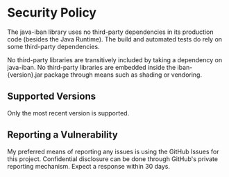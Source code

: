 # Security Policy

The java-iban library uses no third-party dependencies in its production code (besides the Java Runtime). The build and
automated tests do rely on some third-party dependencies.

No third-party libraries are transitively included by taking a dependency on java-iban. No third-party libraries are
embedded inside the iban-{version}.jar package through means such as shading or vendoring.

## Supported Versions

Only the most recent version is supported.

## Reporting a Vulnerability

My preferred means of reporting any issues is using the GitHub Issues for this project. Confidential disclosure can be
done through GitHub's private reporting mechanism. Expect a response within 30 days.
